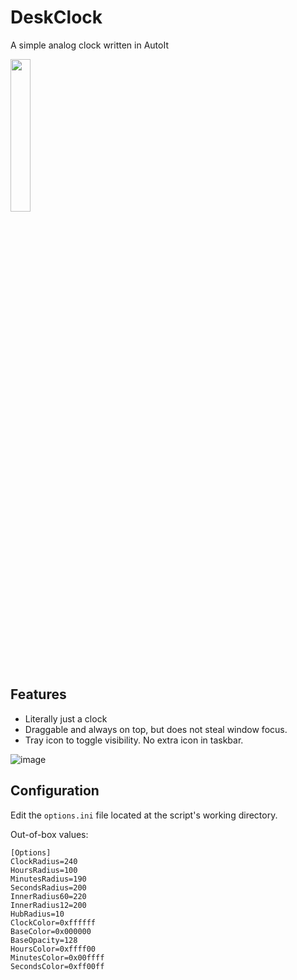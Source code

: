 # DeskClock
A simple analog clock written in AutoIt


<img src="https://user-images.githubusercontent.com/98432183/219945108-5b8618d2-275e-4255-8a70-c07e54b65c51.png" width="25%">

## Features
* Literally just a clock
* Draggable and always on top, but does not steal window focus.
* Tray icon to toggle visibility. No extra icon in taskbar.

![image](https://user-images.githubusercontent.com/98432183/219945524-21d23f01-60fe-4c1e-bae6-d1cc7d1dafac.png)

## Configuration
Edit the `options.ini` file located at the script's working directory.

Out-of-box values:
```
[Options]
ClockRadius=240
HoursRadius=100
MinutesRadius=190
SecondsRadius=200
InnerRadius60=220
InnerRadius12=200
HubRadius=10
ClockColor=0xffffff
BaseColor=0x000000
BaseOpacity=128
HoursColor=0xffff00
MinutesColor=0x00ffff
SecondsColor=0xff00ff
```
